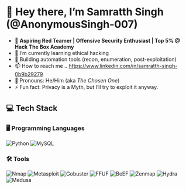 # 👋 Hey there, I’m Samratth Singh (@AnonymousSingh-007)

 - 🎯 **Aspiring Red Teamer | Offensive Security Enthusiast | Top 5% @ Hack The Box Academy**  
 - 🌱 I’m currently learning ethical hacking
 - 🧰 Building automation tools (recon, enumeration, post-exploitation)
 - 📫 How to reach me .. https://www.linkedin.com/in/samratth-singh-0b9b29279 
 - 💬 Pronouns: He/Him (aka *The Chosen One*)  
 - ⚡ Fun fact: Privacy is a Myth, but I’ll try to exploit it anyway.
 ## 💻 Tech Stack

### 🖥️ Programming Languages
![Python](https://img.shields.io/badge/-Python-3776AB?logo=python&logoColor=green)
![MySQL](https://img.shields.io/badge/-MySQL-4479A1?logo=mysql&logoColor=white)

### 🛠️ Tools
![Nmap](https://img.shields.io/badge/-Nmap-4682B4?logo=nmap&logoColor=white)
![Metasploit](https://img.shields.io/badge/-Metasploit-000000?logo=metasploit&logoColor=red)
![Gobuster](https://img.shields.io/badge/-Gobuster-00A1D6?logoColor=white)
![FFUF](https://img.shields.io/badge/-FFUF-FF4500?logoColor=white)
![BeEF](https://img.shields.io/badge/-BeEF-8B0000?logoColor=white)
![Zenmap](https://img.shields.io/badge/-Zenmap-1E90FF?logo=nmap&logoColor=white)
![Hydra](https://img.shields.io/badge/-Hydra-228B22?logoColor=white)
![Medusa](https://img.shields.io/badge/-Medusa-800080?logoColor=white)

<!---
AnonymousSingh-007/AnonymousSingh-007 is a ✨ special ✨ repository because its `README.md` (this file) appears on your GitHub profile.
You can click the Preview link to take a look at your changes.
--->




